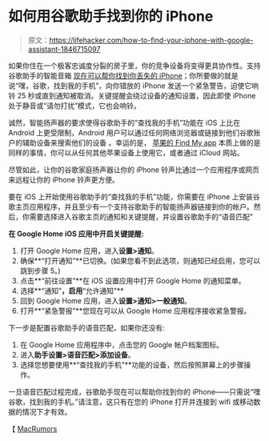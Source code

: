 # 如何用谷歌助手找到你的 iPhone

> 原文：<https://lifehacker.com/how-to-find-your-iphone-with-google-assistant-1846715097>

如果你住在一个极客忠诚度分裂的房子里，你的竞争设备将变得更具协作性。支持谷歌助手的智能音箱 [现在可以帮你找到你丢失的 iPhone](https://blog.google/products/assistant/5-new-ways-google-assistant-can-make-day-little-easier/)；你所要做的就是说“嘿，谷歌，找到我的手机”，向你错放的 iPhone 发送一个紧急警告，迫使它响铃 25 秒或直到通知被取消。关键提醒会绕过设备的通知设置，因此即使 iPhone 处于静音或“请勿打扰”模式，它也会响铃。



诚然，智能扬声器的要求使得谷歌助手的“查找我的手机”功能在 iOS 上比在 Android 上更受限制，Android 用户可以通过任何网络浏览器或链接到他们谷歌账户的辅助设备来搜索他们的设备 。幸运的是， [苹果的 Find My app](https://lifehacker.com/how-to-access-a-lost-ipad-thats-locked-with-apples-find-1839332161) 本质上做的是同样的事情，你可以从任何其他苹果设备上使用它，或者通过 iCloud 网站。

尽管如此，让你的谷歌家庭扬声器让你的 iPhone 铃声比通过一个应用程序或网页来远程让你的 iPhone 铃声更方便。

要在 iOS 上开始使用谷歌助手的“查找我的手机”功能，你需要在 iPhone 上安装谷歌主页应用程序，并且至少有一个支持谷歌助手的智能扬声器链接到你的帐户。然后，你需要选择进入谷歌主页的通知和关键提醒，并设置谷歌助手的“语音匹配”

**在 Google Home iOS 应用中开启关键提醒:**

1.  打开 Google Home 应用，进入**设置>通知**。
2.  确保**“打开通知”**已切换。(如果您看不到此选项，则通知已经启用，您可以跳到步骤 5。)
3.  点击**“前往设置”**在 iOS 设置应用中打开 Google Home 的通知菜单。
4.  选择**“通知”**，启用**“允许通知”**
5.  回到 Google Home 应用，进入**设置>通知>一般通知**。
6.  打开**“紧急警报”**您现在可以从 Google Home 应用程序接收紧急警报。

下一步是配置谷歌助手的语音匹配，如果你还没有:

1.  在 Google Home 应用程序中，点击您的 Google 帐户档案图标。
2.  进入**助手设置>语音匹配>添加设备**。
3.  选择您想要使用**“查找我的手机”**功能的设备，然后按照屏幕上的步骤操作。

一旦语音匹配过程完成，谷歌助手现在可以帮助你找到你的 iPhone——只需说“嘿谷歌，找到我的手机。”请注意，这只有在您的 iPhone 打开并连接到 wifi 或移动数据的情况下才有效。

【 [MacRumors](https://www.macrumors.com/2021/04/14/google-assistant-locate-lost-iphone/)
